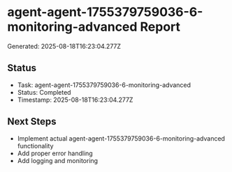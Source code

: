 # agent-agent-1755379759036-6-monitoring-advanced Report

Generated: 2025-08-18T16:23:04.277Z

## Status
- Task: agent-agent-1755379759036-6-monitoring-advanced
- Status: Completed
- Timestamp: 2025-08-18T16:23:04.277Z

## Next Steps
- Implement actual agent-agent-1755379759036-6-monitoring-advanced functionality
- Add proper error handling
- Add logging and monitoring
